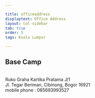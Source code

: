 ```yaml
---

title: officeaddress
displaytext: Office Address
layout: col-sidebar
tab: true
order: 5
tags: Kuala Lumpur

---
```


## Base Camp

<br>Ruko Graha Kartika Pratama J/1
<br>Jl. Tegar Beriman, Cibinong, Bogor 16921
<br> mobile phone : 085693993527

